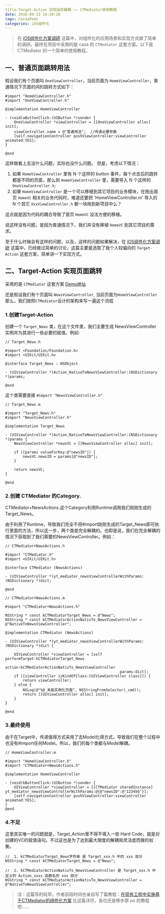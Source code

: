```yaml
---
title:Target-Action 实现组件解耦 —— CTMediator使用教程
date: 2016-09-15 14:20:28
tags: CocoaPods
categories: iOS组件化
---
```


> 在 [iOS组件化方案调研](http://www.jianshu.com/p/34f23b694412) 这篇中，对组件化的应用场景和实现方式做了简单的调研。最终在项目中采用的是 casa 的 `CTMediator` 这套方案。以下是CTMediator 的一个简单的使用教程。

## 一、普通页面跳转用法

假设我们有个页面叫 `OneViewController`，当前页面为 `HomeViewController`，普通情况下页面的间的跳转方式如下：

```
#import "HomeViewController.h"
#import "OneViewController.h"

@implementation HomeViewController

- (void)aButtonClick:(UIButton *)sender {
    OneViewController *viewController = [[OneViewController alloc] init];
    viewController.name = @"普通用法";  //传递必要参数
    [self.navigationController pushViewController:viewController animated:YES];
}

@end
```

这样做看上去没什么问题，实际也没什么问题。
但是，考虑以下情况：

1. 如果 `HomeViewController` 里有 N 个这样的 button 事件，每个点击后的跳转都是不同的页面，那么则 `HomeViewController` 里，需要导入 N 个这样的 `OneViewController.h`;
2. 如果 `HomeViewController` 是一个可以移植到其它项目的业务模块，在拖出首页 `HomeVC` 相关的业务代码时，难道还要把 'HomeViewController.m' 导入的 N 个其它 `XxxViewController.h` 都一块拖到新项目中么？

这点就是因为代码的耦合导致了首页 `HomeVC` 没法方便的移植。

说这样没有问题，是因为普通情况下，我们并没有移植 `HomeVC` 到其它项目的需求。

至于什么时候会有这样的问题，以及，这样的问题如果解决，在 [iOS组件化方案调研](http://www.jianshu.com/p/34f23b694412) 这篇中，已经做过简单的讨论，这篇主要是选取了我个人较偏向的 `Target-Action` 这套方案，简单讲一下实现方式。

## 二、Target-Action 实现页面跳转

采用的是 `CTMediator` 这套方案
[Demo地址](https://github.com/yehot/YT_TargetAction)

还是假设我们有个页面叫 `NewsViewController`, 当前页面为`HomeViewController`
那么，我们按照`CTMediator`设计的架构来写一遍这个流程

### 1.创建Target-Action

创建一个 `Target_News` 类，在这个文件里，我们主要生成 NewsViewController 实例并为其进行一些必要的赋值。例如:

```
// Target_News.h

#import <Foundation/Foundation.h>
#import <UIKit/UIKit.h>

@interface Target_News : NSObject

- (UIViewController *)Action_NativeToNewsViewController:(NSDictionary *)params;

@end

```

这个类需要直接 `#import "NewsViewController.h"`

```
// Target_News.m

#import "Target_News.h"
#import "NewsViewController.h"

@implementation Target_News

- (UIViewController *)Action_NativeToNewsViewController:(NSDictionary *)params {
    NewsViewController *newsVC = [[NewsViewController alloc] init];

    if ([params valueForKey:@"newsID"]) {
        newsVC.newsID = params[@"newsID"];
    }

    return newsVC;
}

@end
```


### 2.创建 CTMediator 的Category.

CTMediator+NewsActions.这个Category利用Runtime调用我们刚刚生成的Target_News。

由于利用了Runtime，导致我们完全不用#import刚刚生成的Target_News即可执行里面的方法，所以这一步，两个类是完全解耦的。也即是说，我们在完全解耦的情况下获取到了我们需要的NewsViewController。例如：

```
// CTMediator+NewsActions.h

#import "CTMediator.h"
#import <UIKit/UIKit.h>

@interface CTMediator (NewsActions)

- (UIViewController *)yt_mediator_newsViewControllerWithParams:(NSDictionary *)dict;

@end
```


```
// CTMediator+NewsActions.m

#import "CTMediator+NewsActions.h"

NSString * const kCTMediatorTarget_News = @"News";
NSString * const kCTMediatorActionNativTo_NewsViewController = @"NativeToNewsViewController";

@implementation CTMediator (NewsActions)

- (UIViewController *)yt_mediator_newsViewControllerWithParams:(NSDictionary *)dict {

    UIViewController *viewController = [self performTarget:kCTMediatorTarget_News
                                                    action:kCTMediatorActionNativTo_NewsViewController
                                                    params:dict];
    if ([viewController isKindOfClass:[UIViewController class]]) {
        return viewController;
    } else {
        NSLog(@"%@ 未能实例化页面", NSStringFromSelector(_cmd));
        return [[UIViewController alloc] init];
    }
}

@end
```

### 3.最终使用

由于在Target中，传递值得方式采用了去Model化得方式，导致我们在整个过程中也没有#import任何Model。所以，我们的每个类都与Model解耦。

```
// HomeViewController.m

#import "HomeViewController.h"
#import "CTMediator+NewsActions.h"

@implementation HomeViewController

- (void)bButtonClick:(UIButton *)sender {
    UIViewController *viewController = [[CTMediator sharedInstance] yt_mediator_newsViewControllerWithParams:@{@"newsID":@"123456"}];
    [self.navigationController pushViewController:viewController animated:YES];
}
@end
```

### 4.不足

这里其实唯一的问题就是，Target_Action里不得不填入一些 Hard Code，就是对创建的VC的赋值语句。不过这也是为了达到最大限度的解耦和灵活度而做的权衡。

```
//  1. kCTMediatorTarget_News字符串 是 Target_xxx.h 中的 xxx 部分
NSString * const kCTMediatorTarget_News = @"News";

//  2. kCTMediatorActionNativTo_NewsViewController 是 Target_xxx.h 中 定义的 Action_xxxx 函数名的 xxx 部分
NSString * const kCTMediatorActionNativTo_NewsViewController = @"NativeToNewsViewController";
```

> 注：这篇写的较早。作者前段时间也亲自写了篇教程：[在现有工程中实施基于CTMediator的组件化方案](http://casatwy.com/modulization_in_action.html)  比这篇详尽，各位还是移步原 po 的教程吧……
